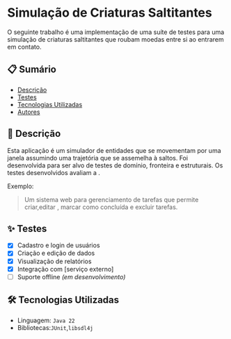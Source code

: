 # Simulação de Criaturas Saltitantes

O seguinte trabalho é uma implementação de uma suíte de testes para uma simulação 
de criaturas saltitantes que roubam moedas entre si ao entrarem em contato.

## 📋 Sumário

- [Descrição](#descrição)
- [Testes](#Testes)
- [Tecnologias Utilizadas](#tecnologias-utilizadas)
- [Autores](#autores)

## 📖 Descrição

Esta aplicação é um simulador de entidades que se movementam por uma janela
assumindo uma trajetória que se assemelha à saltos. Foi  desenvolvida para ser alvo de 
testes de domínio, fronteira e estruturais. Os testes desenvolvidos avaliam a .

Exemplo:
> Um sistema web para gerenciamento de tarefas que permite criar,editar , marcar como concluída e excluir tarefas.

## ✨ Testes

- [x] Cadastro e login de usuários
- [x] Criação e edição de dados
- [x] Visualização de relatórios
- [x] Integração com [serviço externo]
- [ ] Suporte offline *(em desenvolvimento)*

## 🛠️ Tecnologias Utilizadas

- Linguagem: `Java 22`
- Bibliotecas:`JUnit`,`libsdl4j`

